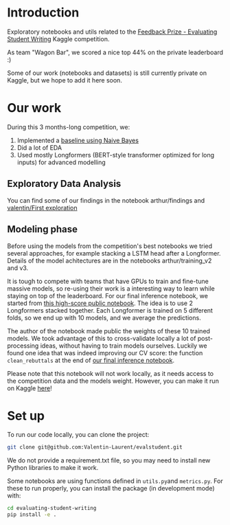 # Introduction
Exploratory notebooks and utils related to the [Feedback Prize - Evaluating Student Writing](https://kaggle.com/c/feedback-prize-2021) Kaggle competition.

As team "Wagon Bar", we scored a nice top 44% on the private leaderboard :)

Some of our work (notebooks and datasets) is still currently private on Kaggle, but we hope to add it here soon.

# Our work
During this 3 months-long competition, we:
1. Implemented a [baseline using Naive Bayes](https://github.com/Valentin-Laurent/evalstudent/blob/master/notebooks/valentin/bayesline-submission.ipynb)
2. Did a lot of EDA
2. Used mostly Longformers (BERT-style transformer optimized for long inputs) for advanced modelling

## Exploratory Data Analysis
You can find some of our findings in the notebook arthur/findings and [valentin/First exploration](https://github.com/Valentin-Laurent/evalstudent/blob/master/notebooks/valentin/First%20exploration.ipynb)

## Modeling phase 
Before using the models from the competition's best notebooks we tried several approaches, for example stacking a LSTM head after a Longformer. Details of the model achitectures are in the notebooks arthur/training_v2 and v3.

It is tough to compete with teams that have GPUs to train and fine-tune massive models, so re-using their work is a interesting way to learn while staying on top of the leaderboard. For our final inference notebook, we started from [this high-score public notebook](https://www.kaggle.com/code/abhishek/two-longformers-are-better-than-1). The idea is to use 2 Longformers stacked together. Each Longformer is trained on 5 different folds, so we end up with 10 models, and we average the predictions.

The author of the notebook made public the weights of these 10 trained models. We took advantage of this to cross-validate locally a lot of post-processing ideas, without having to train models ourselves. Luckily we found one idea that was indeed improving our CV score: the function `clean_rebuttals` at the end of [our final inference notebook](https://github.com/Valentin-Laurent/evalstudent/blob/master/notebooks/two-longformers-inference.ipynb).

Please note that this notebook will not work locally, as it needs access to the competition data and the models weight. However, you can make it run on Kaggle [here](https://www.kaggle.com/code/valentinlaurent2/two-longformers-inference/data)!

# Set up
To run our code locally, you can clone the project:
```bash
git clone git@github.com:Valentin-Laurent/evalstudent.git
```

We do not provide a requirement.txt file, so you may need to install new Python libraries to make it work.

Some notebooks are using functions defined in `utils.py`and `metrics.py`. For these to run properly, you can install the package (in development mode) with:

```bash
cd evaluating-student-writing
pip install -e .
```

